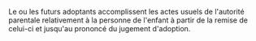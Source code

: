 Le ou les futurs adoptants accomplissent les actes usuels de l'autorité parentale relativement à la personne de l'enfant à partir de la remise de celui-ci et jusqu'au prononcé du jugement d'adoption.

